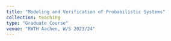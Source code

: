 ```yaml
---
title: "Modeling and Verification of Probabilistic Systems"
collection: teaching
type: "Graduate Course"
venue: "RWTH Aachen, W/S 2023/24"
---
```

